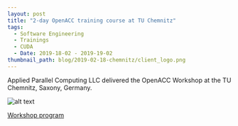 ```yaml
---
layout: post
title: "2-day OpenACC training course at TU Chemnitz"
tags:
  - Software Engineering
  - Trainings
  - CUDA
  - Date: 2019-18-02 - 2019-19-02
thumbnail_path: blog/2019-02-18-chemnitz/client_logo.png
---
```


Applied Parallel Computing LLC delivered the OpenACC Workshop at the TU Chemnitz, Saxony, Germany.

![alt text](\assets\img\blog\blog\2019-02-18-chemnitz\client_logo.png "Logo Title Text 1")

[Workshop program](\assets\img\blog\2019-02-18-chemnitz\tuchemnitz_program.pdf)
